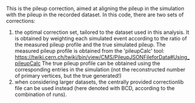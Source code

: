 This is the pileup correction, aimed at aligning the pileup in the simulation with the pileup in the recorded dataset.
In this code, there are two sets of corrections:

1. the optimal correction set, tailored to the dataset used in this analysis. It is obtained by weighting each simulated event according to the ratio of the measured pileup profile and the true simulated pileup.
The measured pileup profile is obtained from the 'pileupCalc' tool:
https://twiki.cern.ch/twiki/bin/view/CMS/PileupJSONFileforData#Using_pileupCalc
The true pileup profile can be obtained using the corresponding entries in the simulation (not the reconstructed number of primary vertices, but the true generated!)
2. when considering larger datasets, the centrally provided correctionlib file can be used instead (here denoted with BCD, according to the combination of runs).
